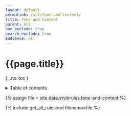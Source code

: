 ```yaml
---
layout: default
permalink: /all/tone-and-content/
title: Tone and Content
parent: All
nav_exclude: true
search_exclude: true
audience: all
---
```

# {{page.title}} 
{: .no_toc }
<details markdown="block">
  <summary>
    Table of contents
  </summary>
  {: .text-delta }
- TOC
{:toc}
</details>

{% assign file = site.data.stylerules.tone-and-content %}

{% include get_all_rules.md filename=file %}